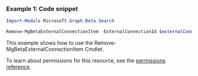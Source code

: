 ### Example 1: Code snippet

```powershellImport-Module Microsoft.Graph.Beta.Search

Remove-MgBetaExternalConnectionItem -ExternalConnectionId $externalConnectionId -ExternalItemId $externalItemId
```
This example shows how to use the Remove-MgBetaExternalConnectionItem Cmdlet.
To learn about permissions for this resource, see the [permissions reference](/graph/permissions-reference).

